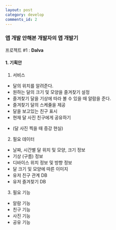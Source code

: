 ```yaml
---
layout: post
category: develop
comments_id: 2
---
```


### 앱 개발 안해본 개발자의 앱 개발기  		
프로젝트 #1 : **Dalva**		

#### 1. 기획안		
1. 서비스		
 * 달의 위치를 알려준다.		
 * 원하는 달의 크기 및 모양을 즐겨찾기 설정		
 * 즐겨찾기 달을 기상에 따라 볼 수 있을 때 알람을 준다.		
 * 즐겨찾기 달의 스케쥴을 제공		
 * 달을 보고있는 친구 표시		
 * 현재 달 사진 친구에게 공유하기		
 + (달 사진 찍을 때 증강 현실)		


2. 필요 데이터		
 * 날짜, 시간별 달 위치 및 모양, 크기 정보		
 * 기상 (구름) 정보		
 * 디바이스 위치 정보 및 방향 정보		
 * 달 크기 및 모양에 따른 이미지		
 * 유저 친구 관계 DB		
 * 유저 즐겨찾기 DB		


3. 필요 기능		
 * 알람 기능		
 * 친구 기능		
 * 사진 기능		
 * 공유 기능
